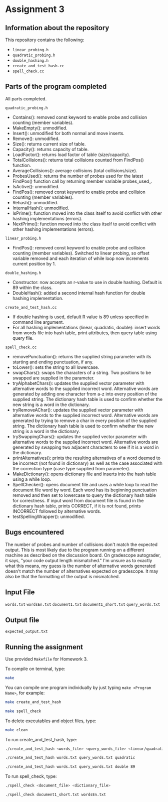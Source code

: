 # Assignment 3

## Information about the repository

This repository contains the following:
- `linear_probing.h`
- `quadratic_probing.h`
- `double_hashing.h`
- `create_and_test_hash.cc`
- `spell_check.cc`

## Parts of the program completed

All parts completed.

`quadratic_probing.h`
- Contains(): removed const keyword to enable probe and collision counting (member variables).
- MakeEmpty(): unmodified.
- Insert(): unmodified for both normal and move inserts.
- Remove(): unmodified.
- Size(): returns current size of table.
- Capacity(): returns capacity of table.
- LoadFactor(): returns load factor of table (size/capacity).
- TotalCollisions(): returns total collisions counted from FindPos() function.
- AverageCollisions(): average collisions (total collisions/size). 
- ProbesUsed(): returns the number of probes used for the latest FindPos() function call by returning member variable probes_used_.
- IsActive(): unmodified.
- FindPos(): removed const keyword to enable probe and collision counting (member variables).
- Rehash(): unmodified.
- InternalHash(): unmodified.
- IsPrime(): function moved into the class itself to avoid conflict with other hashing implementations (errors).
- NextPrime(): function moved into the class itself to avoid conflict with other hashing implementations (errors).

`linear_probing.h`
- FindPos(): removed const keyword to enable probe and collision counting (member variables). Switched to linear probing, so offset variable removed and each iteration of while loop now increments current position by 1.

`double_hashing.h`
- Constructor: now accepts an r-value to use in double hashing. Default is 89 within the class.
- DoubleHash(): added a second internal hash function for double hashing implementation.

`create_and_test_hash.cc`
- If double hashing is used, default R value is 89 unless specified in command line argument.
- For all hashing implementations (linear, quadratic, double): insert words from words file into hash table, print attributes, then query table using query file.

`spell_check.cc`
- removePunctuation(): returns the supplied string parameter with its starting and ending punctuation, if any.
- toLower(): sets the string to all lowercase.
- swapChars(): swaps the characters of a string. Two positions to be swapped are supplied in the parameter.
- tryAlphabetChars(): updates the supplied vector parameter with alternative words to the supplied incorrect word. Alternative words are generated by adding one character from a-z into every position of the supplied string. The dictionary hash table is used to confirm whether the new string is a word in the dictionary.
- tryRemoveAChar(): updates the supplied vector parameter with alternative words to the supplied incorrect word. Alternative words are generated by trying to remove a char in every position of the supplied string. The dictionary hash table is used to confirm whether the new string is a word in the dictionary.
- trySwappingChars(): updates the supplied vector parameter with alternative words to the supplied incorrect word. Alternative words are generated by swapping two adjacent characters to see if it is a word in the dictionary.
- printAlternatives(): prints the resulting alternatives of a word deemed to be incorrect (not found in dictionary) as well as the case associated with the correction type (case type supplied from parameter).
- MakeDictionary(): opens dictionary file and inserts into the hash table using a while loop.
- SpellChecker(): opens document file and uses a while loop to read the document file word by word. Each word has its beginning punctuation removed and then set to lowercase to query the dictionary hash table for correctness. If input word from document file is found in the dictionary hash table, prints CORRECT, if it is not found, prints INCORRECT followed by alternative words.
- testSpellingWrapper(): unmodified.

## Bugs encountered

The number of probes and number of collisions don't match the expected output. This is most likely due to the program running on a different machine as described on the discussion board.
On gradescope autograder, it says, "your code output length mismatched." I'm unsure as to exactly what this means, my guess is the number of alternative words generated doesn't match the number of alternatives expected on gradescope. It may also be that the formatting of the output is mismatched.

## Input File

`words.txt`
`wordsEn.txt`
`document1.txt`
`document1_short.txt`
`query_words.txt`

## Output file

`expected_output.txt`

## Running the assignment

Use provided `Makefile` for Homework 3.

To compile on terminal, type:

```bash
make
```

You can compile one program individually by just typing `make <Program Name>`, for example:

```bash
make create_and_test_hash
```

```bash
make spell_check
```

To delete executables and object files, type:

```bash
make clean
```

To run create_and_test_hash, type:

```bash
./create_and_test_hash <words_file> <query_words_file> <linear/quadratic/double> <r_value>
```

```bash
./create_and_test_hash words.txt query_words.txt quadratic
```

```bash
./create_and_test_hash words.txt query_words.txt double 89
```

To run spell_check, type:

```bash
./spell_check <document_file> <dictionary_file>
```

```bash
./spell_check document1_short.txt wordsEn.txt
```
